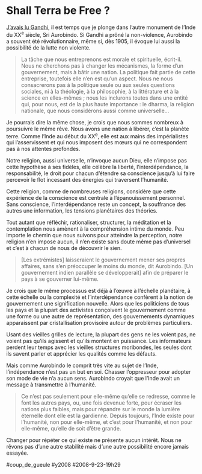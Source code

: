 # Shall Terra be Free ?

[J’avais lu Gandhi](../../2007/4/gandhi-et-l%e2%80%99open-source.md), il est temps que je plonge dans l’autre monument de l’Inde du XX<sup>e</sup> siècle, Sri Aurobindo. Si Gandhi a prôné la non-violence, Aurobindo a souvent été révolutionnaire, même si, dès 1905, il évoque lui aussi la possibilité de la lutte non violente.

> La tâche que nous entreprenons est morale et spirituelle, écrit-il. Nous ne cherchons pas à changer les mécanismes, la forme d’un gouvernement, mais à bâtir une nation. La politique fait partie de cette entreprise, toutefois elle n’en est qu’un aspect. Nous ne nous consacrerons pas à la politique seule ou aux seules questions sociales, ni à la théologie, à la philosophie, à la littérature et à la science en elles-mêmes ; nous les inclurons toutes dans une entité qui, pour nous, est de la plus haute importance : le dharma, la religion nationale, que nous considérons aussi comme universelle…

Je pourrais dire la même chose, je crois que nous sommes nombreux à poursuivre le même rêve. Nous avons une nation à libérer, c’est la planète terre. Comme l’Inde au début du XX<sup>e</sup>, elle est aux mains des impérialistes qui l’asservissent et qui nous imposent des mœurs qui ne correspondent pas à nos attentes profondes.

Notre religion, aussi universelle, n’invoque aucun Dieu, elle n’impose pas cette hypothèse à ses fidèles, elle célèbre la liberté, l’interdépendance, la responsabilité, le droit pour chacun d’étendre sa conscience jusqu’à lui faire percevoir le flot incessant des énergies qui traversent l’humanité.

Cette religion, comme de nombreuses religions, considère que cette expérience de la conscience est centrale à l’épanouissement personnel. Sans conscience, l’interdépendance reste un concept, la souffrance des autres une information, les tensions planétaires des théories.

Tout autant que réfléchir, rationaliser, structurer, la méditation et la contemplation nous amènent à la compréhension intime du monde. Peu importe le chemin que nous suivons pour atteindre la perception, notre religion n’en impose aucun, il n’en existe sans doute même pas d’universel et c’est à chacun de nous de découvrir le sien.

> [Les extrémistes] laisseraient le gouvernement mener ses propres affaires, sans s’en préoccuper le moins du monde, dit Aurobindo. [Un gouvernement indien parallèle se développerait] afin de préparer le pays à se gouverner lui-même.

Je crois que le même processus est déjà à l’œuvre à l’échelle planétaire, à cette échelle ou la complexité et l’interdépendance confèrent à la notion de gouvernement une signification nouvelle. Alors que les politiciens de tous les pays et la plupart des activistes conçoivent le gouvernement comme une forme ou une autre de représentation, des gouvernements dynamiques apparaissent par cristallisation provisoire autour de problèmes particuliers.

Usant des vieilles grilles de lecture, la plupart des gens ne les voient pas, ne voient pas qu’ils agissent et qu’ils montent en puissance. Les informateurs perdent leur temps avec les vieilles structures moribondes, les seules dont ils savent parler et apprécier les qualités comme les défauts.

Mais comme Aurobindo le comprit très vite au sujet de l’Inde, l’indépendance n’est pas un but en soi. Chasser l’oppresseur pour adopter son mode de vie n’a aucun sens. Aurobindo croyait que l’Inde avait un message à transmettre à l’humanité.

> Ce n’est pas seulement pour elle-même qu’elle se redresse, comme le font les autres pays, ou, une fois devenue forte, pour écraser les nations plus faibles, mais pour répandre sur le monde la lumière éternelle dont elle est la gardienne. Depuis toujours, l’Inde existe pour l’humanité, non pour elle-même, et c’est pour l’humanité, et non pour elle-même, qu’elle de soit d’être grande.

Changer pour répéter ce qui existe ne présente aucun intérêt. Nous ne rêvons pas d’une autre stabilité mais d’une autre possibilité encore jamais essayée.

#coup_de_gueule #y2008 #2008-9-23-19h29
